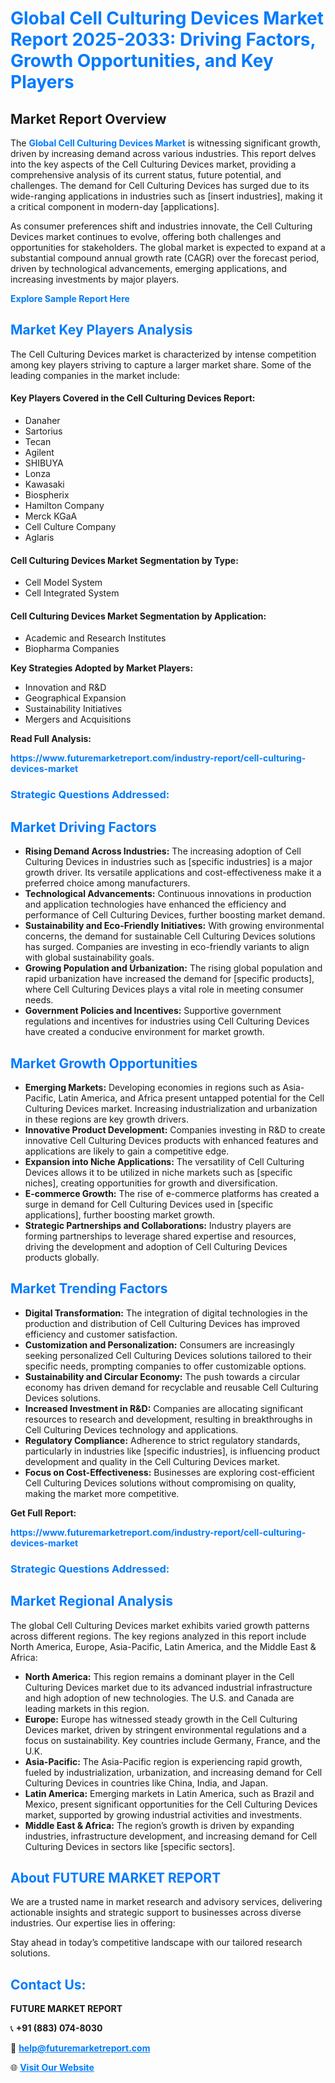<h1 style="color: #007BFF;">Global Cell Culturing Devices Market Report 2025-2033: Driving Factors, Growth Opportunities, and Key Players</h1>

<section id="overview">
<h2>Market Report Overview</h2>
<p>The <a href="https://www.futuremarketreport.com/industry-report/cell-culturing-devices-market" style="color: #007BFF; text-decoration: none;"><strong>Global Cell Culturing Devices Market</strong></a> is witnessing significant growth, driven by increasing demand across various industries. This report delves into the key aspects of the Cell Culturing Devices market, providing a comprehensive analysis of its current status, future potential, and challenges. The demand for Cell Culturing Devices has surged due to its wide-ranging applications in industries such as [insert industries], making it a critical component in modern-day [applications].</p>
<p>As consumer preferences shift and industries innovate, the Cell Culturing Devices market continues to evolve, offering both challenges and opportunities for stakeholders. The global market is expected to expand at a substantial compound annual growth rate (CAGR) over the forecast period, driven by technological advancements, emerging applications, and increasing investments by major players.</p>
</section>

<section id="overview">
<p><a href="https://www.futuremarketreport.com/request-sample/reportId=57218" style="color: #007BFF; text-decoration: none;"><strong>Explore Sample Report Here</strong></a></p>
</section>

<section id="key-players">
<h2 style="color: #007BFF;">Market Key Players Analysis</h2>
<p>The Cell Culturing Devices market is characterized by intense competition among key players striving to capture a larger market share. Some of the leading companies in the market include:</p>
<h4>Key Players Covered in the Cell Culturing Devices Report:</h4>
<ul><li>Danaher</li><li>Sartorius</li><li>Tecan</li><li>Agilent</li><li>SHIBUYA</li><li>Lonza</li><li>Kawasaki</li><li>Biospherix</li><li>Hamilton Company</li><li>Merck KGaA</li><li>Cell Culture Company</li><li>Aglaris</li></ul>
<h4>Cell Culturing Devices Market Segmentation by Type:</h4>
<ul><li>Cell Model System</li><li>Cell Integrated System</li></ul>

<h4>Cell Culturing Devices Market Segmentation by Application:</h4>
<ul><li>Academic and Research Institutes</li><li>Biopharma Companies</li></ul>
<p><strong>Key Strategies Adopted by Market Players:</strong></p>
<ul>
<li>Innovation and R&D</li>
<li>Geographical Expansion</li>
<li>Sustainability Initiatives</li>
<li>Mergers and Acquisitions</li>
</ul>
</section>

<section>
<p><strong>Read Full Analysis: </strong></p><a href="https://www.futuremarketreport.com/industry-report/cell-culturing-devices-market" style="color: #007BFF; text-decoration: none;"><strong>https://www.futuremarketreport.com/industry-report/cell-culturing-devices-market</strong></a>
<h3 style="color: #007BFF;">Strategic Questions Addressed:</h3>
</section>

<section id="driving-factors">
<h2 style="color: #007BFF;">Market Driving Factors</h2>
<ul>
<li><strong>Rising Demand Across Industries:</strong> The increasing adoption of Cell Culturing Devices in industries such as [specific industries] is a major growth driver. Its versatile applications and cost-effectiveness make it a preferred choice among manufacturers.</li>
<li><strong>Technological Advancements:</strong> Continuous innovations in production and application technologies have enhanced the efficiency and performance of Cell Culturing Devices, further boosting market demand.</li>
<li><strong>Sustainability and Eco-Friendly Initiatives:</strong> With growing environmental concerns, the demand for sustainable Cell Culturing Devices solutions has surged. Companies are investing in eco-friendly variants to align with global sustainability goals.</li>
<li><strong>Growing Population and Urbanization:</strong> The rising global population and rapid urbanization have increased the demand for [specific products], where Cell Culturing Devices plays a vital role in meeting consumer needs.</li>
<li><strong>Government Policies and Incentives:</strong> Supportive government regulations and incentives for industries using Cell Culturing Devices have created a conducive environment for market growth.</li>
</ul>
</section>

<section id="growth-opportunities">
<h2 style="color: #007BFF;">Market Growth Opportunities</h2>
<ul>
<li><strong>Emerging Markets:</strong> Developing economies in regions such as Asia-Pacific, Latin America, and Africa present untapped potential for the Cell Culturing Devices market. Increasing industrialization and urbanization in these regions are key growth drivers.</li>
<li><strong>Innovative Product Development:</strong> Companies investing in R&D to create innovative Cell Culturing Devices products with enhanced features and applications are likely to gain a competitive edge.</li>
<li><strong>Expansion into Niche Applications:</strong> The versatility of Cell Culturing Devices allows it to be utilized in niche markets such as [specific niches], creating opportunities for growth and diversification.</li>
<li><strong>E-commerce Growth:</strong> The rise of e-commerce platforms has created a surge in demand for Cell Culturing Devices used in [specific applications], further boosting market growth.</li>
<li><strong>Strategic Partnerships and Collaborations:</strong> Industry players are forming partnerships to leverage shared expertise and resources, driving the development and adoption of Cell Culturing Devices products globally.</li>
</ul>
</section>

<section id="trending-factors">
<h2 style="color: #007BFF;">Market Trending Factors</h2>
<ul>
<li><strong>Digital Transformation:</strong> The integration of digital technologies in the production and distribution of Cell Culturing Devices has improved efficiency and customer satisfaction.</li>
<li><strong>Customization and Personalization:</strong> Consumers are increasingly seeking personalized Cell Culturing Devices solutions tailored to their specific needs, prompting companies to offer customizable options.</li>
<li><strong>Sustainability and Circular Economy:</strong> The push towards a circular economy has driven demand for recyclable and reusable Cell Culturing Devices solutions.</li>
<li><strong>Increased Investment in R&D:</strong> Companies are allocating significant resources to research and development, resulting in breakthroughs in Cell Culturing Devices technology and applications.</li>
<li><strong>Regulatory Compliance:</strong> Adherence to strict regulatory standards, particularly in industries like [specific industries], is influencing product development and quality in the Cell Culturing Devices market.</li>
<li><strong>Focus on Cost-Effectiveness:</strong> Businesses are exploring cost-efficient Cell Culturing Devices solutions without compromising on quality, making the market more competitive.</li>
</ul>
</section>

<section>
<p><strong>Get Full Report: </strong></p><a href="https://www.futuremarketreport.com/industry-report/cell-culturing-devices-market" style="color: #007BFF; text-decoration: none;"><strong>https://www.futuremarketreport.com/industry-report/cell-culturing-devices-market</strong></a>
<h3 style="color: #007BFF;">Strategic Questions Addressed:</h3>
</section>


<section id="regional-analysis">
<h2 style="color: #007BFF;">Market Regional Analysis</h2>
<p>The global Cell Culturing Devices market exhibits varied growth patterns across different regions. The key regions analyzed in this report include North America, Europe, Asia-Pacific, Latin America, and the Middle East & Africa:</p>
<ul>
<li><strong>North America:</strong> This region remains a dominant player in the Cell Culturing Devices market due to its advanced industrial infrastructure and high adoption of new technologies. The U.S. and Canada are leading markets in this region.</li>
<li><strong>Europe:</strong> Europe has witnessed steady growth in the Cell Culturing Devices market, driven by stringent environmental regulations and a focus on sustainability. Key countries include Germany, France, and the U.K.</li>
<li><strong>Asia-Pacific:</strong> The Asia-Pacific region is experiencing rapid growth, fueled by industrialization, urbanization, and increasing demand for Cell Culturing Devices in countries like China, India, and Japan.</li>
<li><strong>Latin America:</strong> Emerging markets in Latin America, such as Brazil and Mexico, present significant opportunities for the Cell Culturing Devices market, supported by growing industrial activities and investments.</li>
<li><strong>Middle East & Africa:</strong> The region’s growth is driven by expanding industries, infrastructure development, and increasing demand for Cell Culturing Devices in sectors like [specific sectors].</li>
</ul>
</section>

<footer>
<h2 style="color: #007BFF;">About FUTURE MARKET REPORT</h2>
<p>We are a trusted name in market research and advisory services, delivering actionable insights and strategic support to businesses across diverse industries. Our expertise lies in offering:</p>

<p>Stay ahead in today’s competitive landscape with our tailored research solutions.</p>

<h2 style="color: #007BFF;">Contact Us:</h2>
<p><strong>FUTURE MARKET REPORT</strong></p>
<p>📞 <strong>+91 (883) 074-8030</strong></p>
<p>📧 <strong><a href="mailto:help@futuremarketreport.com" style="color: #007BFF;">help@futuremarketreport.com</a></strong></p>
<p>🌐 <strong><a href="https://www.futuremarketreport.com/" style="color: #007BFF;">Visit Our Website</a></strong></p>
</footer>